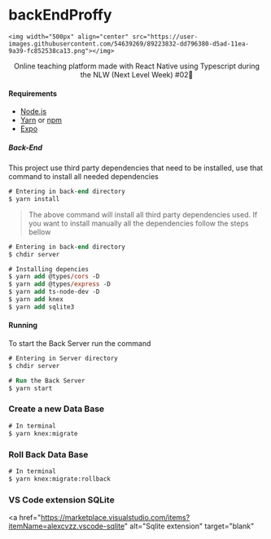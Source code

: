 # backEndProffy<div align="center">

    <img width="500px" align="center" src="https://user-images.githubusercontent.com/54639269/89223832-dd796380-d5ad-11ea-9a39-fc852538ca13.png"></img>

</div>

<p align="center">
    Online teaching platform made with React Native using Typescript during the NLW (Next Level Week) #02</a>🚀
</p>

#### Requirements

- [Node.js](https://nodejs.org/en)
- [Yarn](https://classic.yarnpkg.com/) or [npm](https://www.npmjs.com/)
- [Expo](https://expo.io/)

##### Back-End

This project use third party dependencies that need to be installed, use that command to install all needed dependencies

```ps
# Entering in back-end directory
$ yarn install
```

> The above command will install all third party dependencies used. If you want to install manually all the dependencies follow the steps bellow

```ps
# Entering in back-end directory
$ chdir server

# Installing depencies
$ yarn add @types/cors -D
$ yarn add @types/express -D
$ yarn add ts-node-dev -D
$ yarn add knex
$ yarn add sqlite3
```

#### Running

To start the Back Server run the command

```ps
# Entering in Server directory
$ chdir server

# Run the Back Server
$ yarn start
```

### Create a new Data Base

```ps
# In terminal
$ yarn knex:migrate
```

### Roll Back Data Base

```ps
# In terminal
$ yarn knex:migrate:rollback
```

### VS Code extension SQLite

<a
href="https://marketplace.visualstudio.com/items?itemName=alexcvzz.vscode-sqlite"
alt="Sqlite extension"
target="blank"

>

